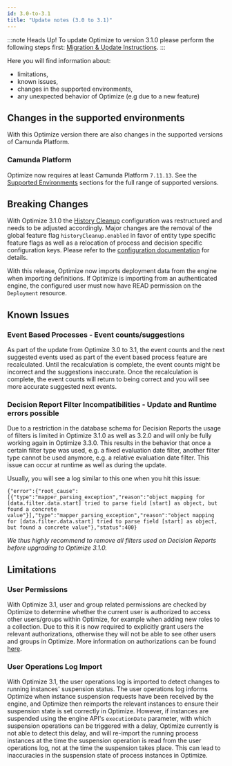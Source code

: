 ```yaml
---
id: 3.0-to-3.1
title: "Update notes (3.0 to 3.1)"
---
```


:::note Heads Up!
To update Optimize to version 3.1.0 please perform the following steps first: [Migration & Update Instructions](./instructions.md).
:::

Here you will find information about:

* limitations, 
* known issues, 
* changes in the supported environments, 
* any unexpected behavior of Optimize (e.g due to a new feature)

## Changes in the supported environments

With this Optimize version there are also changes in the supported versions of Camunda Platform.

### Camunda Platform

Optimize now requires at least Camunda Platform `7.11.13`.
See the [Supported Environments](./../../../reference/supported-environments.md/#camunda-platform) sections for the full range of supported versions.

## Breaking Changes

With Optimize 3.1.0 the [History Cleanup](../../setup/history-cleanup/) configuration was restructured and needs to be adjusted accordingly.
Major changes are the removal of the global feature flag `historyCleanup.enabled` in favor of entity type specific feature flags as well as a relocation of process and decision specific configuration keys. Please refer to the [configuration documentation](../../setup/configuration/#history-cleanup-settings) for details.

With this release, Optimize now imports deployment data from the engine when importing definitions. If Optimize is importing from an authenticated engine, the configured user must now have READ permission on the `Deployment` resource.

## Known Issues

### Event Based Processes - Event counts/suggestions

As part of the update from Optimize 3.0 to 3.1, the event counts and the next suggested events used as part of the event based process feature are recalculated. Until the recalculation is complete, the event counts might be incorrect and the suggestions inaccurate. Once the recalculation is complete, the event counts will return to being correct and you will see more accurate suggested next events. 

### Decision Report Filter Incompatibilities - Update and Runtime errors possible

Due to a restriction in the database schema for Decision Reports the usage of filters is limited in Optimize 3.1.0 as well as 3.2.0 and will only be fully working again in Optimize 3.3.0.
This results in the behavior that once a certain filter type was used, e.g. a fixed evaluation date filter, another filter type cannot be used anymore, e.g. a relative evaluation date filter. This issue can occur at runtime as well as during the update.

Usually, you will see a log similar to this one when you hit this issue:

```
{"error":{"root_cause":[{"type":"mapper_parsing_exception","reason":"object mapping for [data.filter.data.start] tried to parse field [start] as object, but found a concrete value"}],"type":"mapper_parsing_exception","reason":"object mapping for [data.filter.data.start] tried to parse field [start] as object, but found a concrete value"},"status":400}
```

*We thus highly recommend to remove all filters used on Decision Reports before upgrading to Optimize 3.1.0.*


## Limitations

### User Permissions

With Optimize 3.1, user and group related permissions are checked by Optimize to determine whether the current user is authorized to access other users/groups within Optimize, for example when adding new roles to a collection. Due to this it is now required to explicitly grant users the relevant authorizations, otherwise they will not be able to see other users and groups in Optimize. More information on authorizations can be found [here](./../setup/authorization-management.md/#user-and-group-related-authorizations). 

### User Operations Log Import

With Optimize 3.1, the user operations log is imported to detect changes to running instances' suspension status. The user operations log informs Optimize when instance suspension requests have been received by the engine, and Optimize then reimports the relevant instances to ensure their suspension state is set correctly in Optimize. 
However, if instances are suspended using the engine API's `executionDate` parameter, with which suspension operations can be triggered with a delay, Optimize currently is not able to detect this delay, and will re-import the running process instances at the time the suspension operation is read from the user operations log, not at the time the suspension takes place. This can lead to inaccuracies in the suspension state of process instances in Optimize.